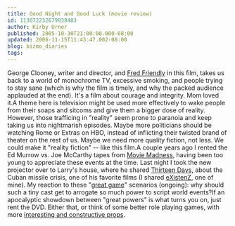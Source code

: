 ```yaml
---
title: Good Night and Good Luck (movie review)
id: 113072232679938483
author: Kirby Urner
published: 2005-10-30T21:00:00.000-08:00
updated: 2006-11-15T11:43:47.002-08:00
blog: bizmo_diaries
tags: 
---
```


George Clooney, writer and director, and [Fred Friendly](http://www.cpj.org/awards97/fred.html) in this film, takes us back to a world of monochrome TV, excessive smoking, and people trying to stay sane (which is why the film is timely, and why the packed audience applauded at the end). It's a film about courage and integrity. Mom loved it.A theme here is television might be used more effectively to wake people from their soaps and sitcoms and give them a bigger dose of reality. However, those trafficing in "reality" seem prone to paranoia and keep taking us into nightmarish episodes. Maybe more politicians should be watching Rome or Extras on HBO, instead of inflicting their twisted brand of theater on the rest of us.  Maybe we need more quality fiction, not less.  We could make it "reality fiction" -- like this film.A couple years ago I rented the Ed Murrow vs. Joe McCarthy tapes from [Movie Madness](http://www.moviemadnessvideo.com/), having been too young to appreciate these events at the time. Last night I took the new projector over to Larry's house, where he shared [Thirteen Days](http://www.imdb.com/title/tt0146309/),  about the Cuban missile crisis, one of his favorite films (I shared [eXistenZ](http://www.imdb.com/title/tt0120907/), one of mine).  My reaction to these "[great game](http://en.wikipedia.org/wiki/The_Great_Game)" scenarios (ongoing):  why should such a tiny cast get to arrogate so much power to script world events?If an apocalyptic showdown between "great powers" is what turns you on, just rent the DVD. Either that, or think of some better role playing games, with more [interesting and constructive props](http://www.grunch.net/synergetics/bworks.html).